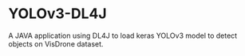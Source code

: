 # YOLOv3-DL4J
A JAVA application using DL4J to load keras YOLOv3 model to detect objects on VisDrone dataset.
